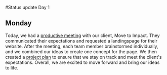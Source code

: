 #Status update Day 1

## Monday

Today, we had a [productive meeting](https://bitlab.bit-academy.nl/top-gs/move-to-impact/-/blob/main/docs/collect/pitch_summary.md) with our client, Move to Impact. They communicated their expectations and requested a landingspage for their website. After the meeting, each team member brainstormed individually, and we combined our ideas to create one concept for the page. We then created a [project plan](https://bitlab.bit-academy.nl/top-gs/move-to-impact/-/blob/main/docs/project_plan.md) to ensure that we stay on track and meet the client's expectations. Overall, we are excited to move forward and bring our ideas to life.